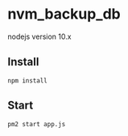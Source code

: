 # nvm_backup_db

nodejs version 10.x

## Install

```nodjs
npm install
```

## Start

```pm2
pm2 start app.js
```




